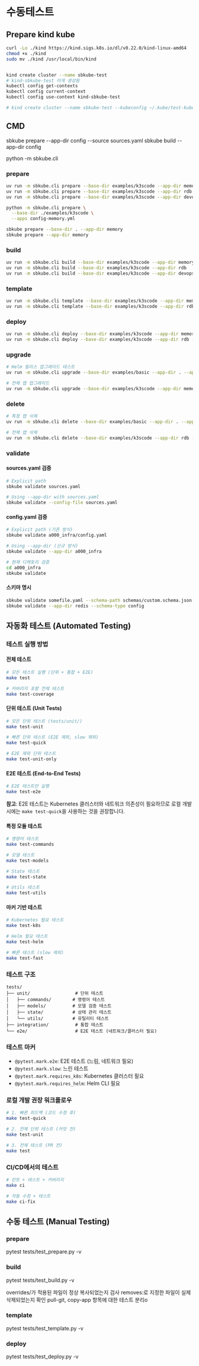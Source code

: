 # 수동테스트

## Prepare kind kube

```bash
curl -Lo ./kind https://kind.sigs.k8s.io/dl/v0.22.0/kind-linux-amd64
chmod +x ./kind
sudo mv ./kind /usr/local/bin/kind


kind create cluster --name sbkube-test
# kind-sbkube-test 이게 생성됨
kubectl config get-contexts
kubectl config current-context
kubectl config use-context kind-sbkube-test

# kind create cluster --name sbkube-test --kubeconfig ~/.kube/test-kubeconfig
```

## CMD

sbkube prepare --app-dir config --source sources.yaml
sbkube build --app-dir config

python -m sbkube.cli

### prepare

```bash
uv run -m sbkube.cli prepare --base-dir examples/k3scode --app-dir memory
uv run -m sbkube.cli prepare --base-dir examples/k3scode --app-dir rdb
uv run -m sbkube.cli prepare --base-dir examples/k3scode --app-dir devops

python -m sbkube.cli prepare \
  --base-dir ./examples/k3scode \
  --apps config-memory.yml

sbkube prepare --base-dir . --app-dir memory
sbkube prepare --app-dir memory
```

### build

```bash
uv run -m sbkube.cli build --base-dir examples/k3scode --app-dir memory
uv run -m sbkube.cli build --base-dir examples/k3scode --app-dir rdb
uv run -m sbkube.cli build --base-dir examples/k3scode --app-dir devops
```

### template

```bash
uv run -m sbkube.cli template --base-dir examples/k3scode --app-dir memory --output-dir rendered/
uv run -m sbkube.cli template --base-dir examples/k3scode --app-dir rdb --output-dir rendered/
```

### deploy

```bash
uv run -m sbkube.cli deploy --base-dir examples/k3scode --app-dir memory --namespace data-memory
uv run -m sbkube.cli deploy --base-dir examples/k3scode --app-dir rdb --namespace data-rdb
```

### upgrade

```bash
# Helm 릴리스 업그레이드 테스트
uv run -m sbkube.cli upgrade --base-dir examples/basic --app-dir . --app-name redis --namespace test

# 전체 앱 업그레이드
uv run -m sbkube.cli upgrade --base-dir examples/k3scode --app-dir memory --namespace data-memory
```

### delete

```bash
# 특정 앱 삭제
uv run -m sbkube.cli delete --base-dir examples/basic --app-dir . --app-name redis --namespace test

# 전체 앱 삭제
uv run -m sbkube.cli delete --base-dir examples/k3scode --app-dir rdb --namespace data-rdb --all
```

### validate

#### sources.yaml 검증

```bash
# Explicit path
sbkube validate sources.yaml

# Using --app-dir with sources.yaml
sbkube validate --config-file sources.yaml
```

#### config.yaml 검증

```bash
# Explicit path (기존 방식)
sbkube validate a000_infra/config.yaml

# Using --app-dir (신규 방식)
sbkube validate --app-dir a000_infra

# 현재 디렉토리 검증
cd a000_infra
sbkube validate
```

#### 스키마 명시

```bash
sbkube validate somefile.yaml --schema-path schemas/custom.schema.json
sbkube validate --app-dir redis --schema-type config
```

## 자동화 테스트 (Automated Testing)

### 테스트 실행 방법

#### 전체 테스트

```bash
# 모든 테스트 실행 (단위 + 통합 + E2E)
make test

# 커버리지 포함 전체 테스트
make test-coverage
```

#### 단위 테스트 (Unit Tests)

```bash
# 모든 단위 테스트 (tests/unit/)
make test-unit

# 빠른 단위 테스트 (E2E 제외, slow 제외)
make test-quick

# E2E 제외 단위 테스트
make test-unit-only
```

#### E2E 테스트 (End-to-End Tests)

```bash
# E2E 테스트만 실행
make test-e2e
```

**참고**: E2E 테스트는 Kubernetes 클러스터와 네트워크 의존성이 필요하므로 로컬 개발 시에는 `make test-quick`을 사용하는 것을 권장합니다.

#### 특정 모듈 테스트

```bash
# 명령어 테스트
make test-commands

# 모델 테스트
make test-models

# State 테스트
make test-state

# Utils 테스트
make test-utils
```

#### 마커 기반 테스트

```bash
# Kubernetes 필요 테스트
make test-k8s

# Helm 필요 테스트
make test-helm

# 빠른 테스트 (slow 제외)
make test-fast
```

### 테스트 구조

```
tests/
├── unit/                 # 단위 테스트
│   ├── commands/        # 명령어 테스트
│   ├── models/          # 모델 검증 테스트
│   ├── state/           # 상태 관리 테스트
│   └── utils/           # 유틸리티 테스트
├── integration/          # 통합 테스트
└── e2e/                  # E2E 테스트 (네트워크/클러스터 필요)
```

### 테스트 마커

- `@pytest.mark.e2e`: E2E 테스트 (느림, 네트워크 필요)
- `@pytest.mark.slow`: 느린 테스트
- `@pytest.mark.requires_k8s`: Kubernetes 클러스터 필요
- `@pytest.mark.requires_helm`: Helm CLI 필요

### 로컬 개발 권장 워크플로우

```bash
# 1. 빠른 피드백 (코드 수정 후)
make test-quick

# 2. 전체 단위 테스트 (커밋 전)
make test-unit

# 3. 전체 테스트 (PR 전)
make test
```

### CI/CD에서의 테스트

```bash
# 린트 + 테스트 + 커버리지
make ci

# 자동 수정 + 테스트
make ci-fix
```

## 수동 테스트 (Manual Testing)

### prepare

pytest tests/test_prepare.py -v

### build

pytest tests/test_build.py -v

overrides/가 적용된 파일이 정상 복사되었는지 검사 removes:로 지정한 파일이 실제 삭제되었는지 확인 pull-git, copy-app 항목에 대한 테스트 분리o

### template

pytest tests/test_template.py -v

### deploy

pytest tests/test_deploy.py -v
